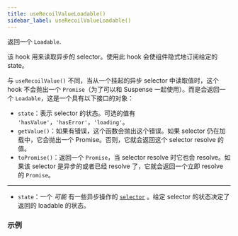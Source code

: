```yaml
---
title: useRecoilValueLoadable()
sidebar_label: useRecoilValueLoadable()
---
```


返回一个 `Loadable`.

该 hook 用来读取异步的 selector。使用此 hook 会使组件隐式地订阅给定的 state。

与 `useRecoilValue()` 不同，当从一个挂起的异步 selector 中读取值时，这个 hook 不会抛出一个 `Promise`（为了可以和 Suspense 一起使用）。而是会返回一个 `Loadable`，这是一个具有以下接口的对象：

- `state`：表示 selector 的状态。可选的值有 `'hasValue'`，`'hasError'`，`'loading'`。
- `getValue()`：如果有错误，这个函数会抛出这个错误。如果 selector 仍在加载中，它会抛出一个 Promise。否则，它就会返回这个 selector resolve 的值。
- `toPromise()`：返回一个 `Promise`，当 selector resolve 时它也会 resolve。如果该 selector 是异步的或者已经 resolve 了，它就会返回一个立即 resolve 的 `Promise`。

---

- `state`：一个 _可能_ 有一些异步操作的 [`selector`](/docs/api-reference/core/selector) 。给定 selector 的状态决定了返回的 loadable 的状态。

### 示例

```jsx
```
